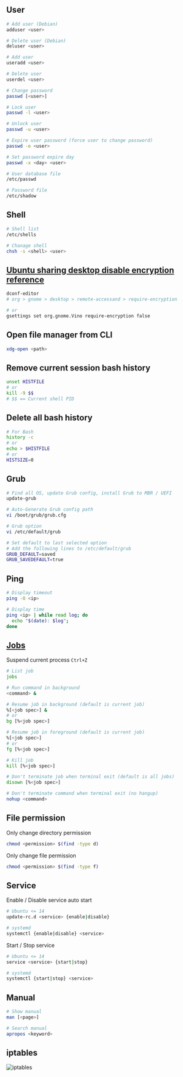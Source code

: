 ## User
```sh
# Add user (Debian)
adduser <user>

# Delete user (Debian)
deluser <user>

# Add user
useradd <user>

# Delete user
userdel <user>

# Change password
passwd [<user>]

# Lock user
passwd -l <user>

# Unlock user
passwd -u <user>

# Expire user password (force user to change password)
passwd -e <user>

# Set password expire day
passwd -x <day> <user>

# User database file
/etc/passwd

# Password file
/etc/shadow
```

## Shell
```sh
# Shell list
/etc/shells

# Chanage shell
chsh -s <shell> <user>
```

## [Ubuntu sharing desktop disable encryption reference](https://askubuntu.com/a/487267/235264)

```sh
dconf-editor
# org > gnome > desktop > remote-accessand > require-encryption

# or
gsettings set org.gnome.Vino require-encryption false
```

## Open file manager from CLI

```sh
xdg-open <path>
```

## Remove current session bash history
```sh
unset HISTFILE
# or
kill -9 $$
# $$ == Current shell PID
```

## Delete all bash history
```sh
# For Bash
history -c
# or
echo > $HISTFILE
# or
HISTSIZE=0
```

## Grub
```sh
# Find all OS, update Grub config, install Grub to MBR / UEFI
update-grub

# Auto-Generate Grub config path
vi /boot/grub/grub.cfg

# Grub option
vi /etc/default/grub

# Set default to last selected option
# Add the following lines to /etc/default/grub
GRUB_DEFAULT=saved
GRUB_SAVEDEFAULT=true
```

## Ping
```sh
# Display timeout
ping -O <ip>

# Display time
ping <ip> | while read log; do
  echo "$(date): $log";
done
```

## [Jobs](http://www.linuxnix.com/11-fc-bg-jobs-commands-know/)
Suspend current process `Ctrl+Z`

```sh
# List job
jobs

# Run command in background
<command> &

# Resume job in background (default is current job)
%[<job spec>] &
# or
bg [%<job spec>]

# Resume job in foreground (default is current job)
%[<job spec>]
# or
fg [%<job spec>]

# Kill job
kill [%<job spec>]

# Don't terminate job when terminal exit (default is all jobs)
disown [%<job spec>]

# Don't terminate command when terminal exit (no hangup)
nohup <command>
```

## File permission
Only change directory permission
```sh
chmod <permission> $(find -type d)
```

Only change file permission
```sh
chmod <permission> $(find -type f)
```

## Service
Enable / Disable service auto start
```sh
# Ubuntu <= 14
update-rc.d <service> {enable|disable}

# systemd
systemctl {enable|disable} <service>
```

Start / Stop service
```sh
# Ubuntu <= 14
service <service> {start|stop}

# systemd
systemctl {start|stop} <service>
```

## Manual
```sh
# Show manual
man [<page>]

# Search manual
apropos <keyword>
```

## iptables
![iptables](img/iptables.png)
